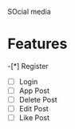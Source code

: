 SOcial media

# Features
-[*] Register
-[ ] Login
-[ ] App Post
-[ ] Delete Post
-[ ] Edit Post
-[ ] Like Post